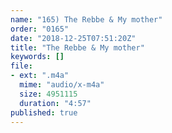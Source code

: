 ```yaml
---
name: "165) The Rebbe & My mother"
order: "0165"
date: "2018-12-25T07:51:20Z"
title: "The Rebbe & My mother"
keywords: []
file:
- ext: ".m4a"
  mime: "audio/x-m4a"
  size: 4951115
  duration: "4:57"
published: true
---
```

